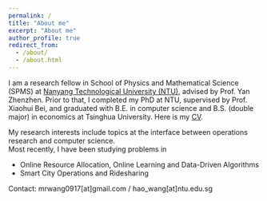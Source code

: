 ```yaml
---
permalink: /
title: "About me"
excerpt: "About me"
author_profile: true
redirect_from: 
  - /about/
  - /about.html
---
```



I am a research fellow in School of Physics and Mathematical Science (SPMS) at [Nanyang Technological University (NTU)](https://www.ntu.edu.sg/), advised by Prof. Yan Zhenzhen. Prior to that, I completed my PhD at NTU, supervised by Prof. Xiaohui Bei, and graduated with B.E. in computer science and B.S. (double major) in economics at Tsinghua University. Here is my [CV](https://AnthonyWang14.github.io/files/HAOW_CV_08302022.pdf).

My research interests include topics at the interface between operations research and computer science.  
Most recently, I have been studying problems in  
* Online Resource Allocation, Online Learning and Data-Driven Algorithms  
* Smart City Operations and Ridesharing



Contact: mrwang0917[at]gmail.com / hao_wang[at]ntu.edu.sg

<!-- Publications 
======
**Wang H**, Yan Z, Bei X. A Non-asymptotic Analysis for Re-solving Heuristic in online matching[J]. Production and
Operations Management, 2022.

**Wang, H.**, Bei, X. (2022). Real-Time Driver-Request Assignment in Ridesourcing. Proceedings of the AAAI
Conference on Artificial Intelligence, 36(4), 3840-3849.

Tu C, Zeng X, **Wang H**, et al. A unified framework for community detection and network representation learning[J].
IEEE Transactions on Knowledge and Data Engineering, 2018, 31(6): 1051-1065.

Work in progress
======
Strategical Waiting in Dynamic Stochastic Matching with Application in Ridesourcing

Fully Online Matching with Stochastic Arrivals and Departures

Re-solving in Online Matching with an Improved Non-asymptotic Analysis

Teaching
======
Time Series Analysis, Teaching Assistant, NTU SPMS, Spring 2021

Probability and Introduction to Statistics, Teaching Assistant, NTU SPMS, Fall 2020

Statistics, Teaching Assistant, NTU SPMS, Spring 2020


News
======
Aug 2022: I was selected as AAAI-2023 PC member.

Aug 2022: I gave a talk "A Non-asymptotic Analysis for Re-solving Heuristic in online matching" in International Conference on Continuous Optimization (ICCOPT), Bethlehem, PA, Aug 2022.

Mar 2022: I gave a talk "Real-Time Driver-Request Assignment in Ridesourcing" in Shanghai Jiaotong University. -->
